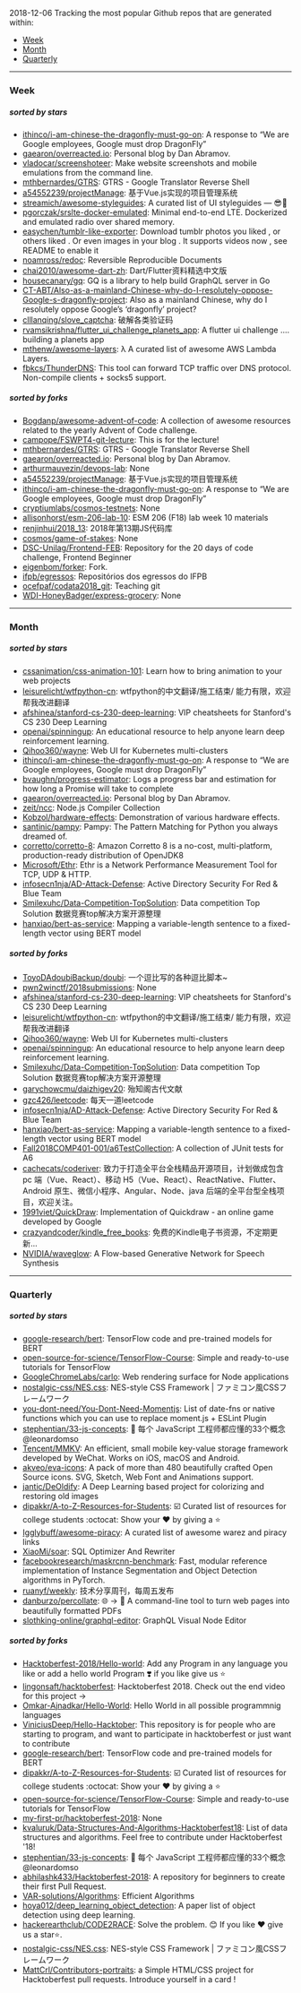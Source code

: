 2018-12-06
Tracking the most popular Github repos that are generated within: 
* [Week](https://github.com/polebug/github_trending_spider/blob/master/2018-12-06.md#week)
* [Month](https://github.com/polebug/github_trending_spider/blob/master/2018-12-06.md#month)
* [Quarterly](https://github.com/polebug/github_trending_spider/blob/master/2018-12-06.md#quarterly)
--- 
### Week 
##### sorted by stars 
* [ithinco/i-am-chinese-the-dragonfly-must-go-on](https://github.com/ithinco/i-am-chinese-the-dragonfly-must-go-on): A response to “We are Google employees, Google must drop DragonFly” 
* [gaearon/overreacted.io](https://github.com/gaearon/overreacted.io): Personal blog by Dan Abramov.
* [vladocar/screenshoteer](https://github.com/vladocar/screenshoteer): Make website screenshots and mobile emulations from the command line.
* [mthbernardes/GTRS](https://github.com/mthbernardes/GTRS): GTRS - Google Translator Reverse Shell
* [a54552239/projectManage](https://github.com/a54552239/projectManage): 基于Vue.js实现的项目管理系统
* [streamich/awesome-styleguides](https://github.com/streamich/awesome-styleguides): A curated list of UI styleguides — 😎💄
* [pgorczak/srslte-docker-emulated](https://github.com/pgorczak/srslte-docker-emulated): Minimal end-to-end LTE. Dockerized and emulated radio over shared memory.
* [easychen/tumblr-like-exporter](https://github.com/easychen/tumblr-like-exporter): Download  tumblr photos you liked , or others liked . Or even images in your blog .  It supports videos now , see README to enable it
* [noamross/redoc](https://github.com/noamross/redoc): Reversible Reproducible Documents
* [chai2010/awesome-dart-zh](https://github.com/chai2010/awesome-dart-zh): Dart/Flutter资料精选中文版
* [housecanary/gq](https://github.com/housecanary/gq): GQ is a library to help build GraphQL server in Go
* [CT-ABT/Also-as-a-mainland-Chinese-why-do-I-resolutely-oppose-Google-s-dragonfly-project](https://github.com/CT-ABT/Also-as-a-mainland-Chinese-why-do-I-resolutely-oppose-Google-s-dragonfly-project): Also as a mainland Chinese, why do I resolutely oppose Google’s ‘dragonfly’ project?
* [clllanqing/slove_captcha](https://github.com/clllanqing/slove_captcha): 破解各类验证码
* [rvamsikrishna/flutter_ui_challenge_planets_app](https://github.com/rvamsikrishna/flutter_ui_challenge_planets_app): A flutter ui challenge .... building a planets app
* [mthenw/awesome-layers](https://github.com/mthenw/awesome-layers): λ A curated list of awesome AWS Lambda Layers.
* [fbkcs/ThunderDNS](https://github.com/fbkcs/ThunderDNS): This tool can forward TCP traffic over DNS protocol. Non-compile clients + socks5 support.
##### sorted by forks 
* [Bogdanp/awesome-advent-of-code](https://github.com/Bogdanp/awesome-advent-of-code): A collection of awesome resources related to the yearly Advent of Code challenge.
* [campope/FSWPT4-git-lecture](https://github.com/campope/FSWPT4-git-lecture): This is for the lecture!
* [mthbernardes/GTRS](https://github.com/mthbernardes/GTRS): GTRS - Google Translator Reverse Shell
* [gaearon/overreacted.io](https://github.com/gaearon/overreacted.io): Personal blog by Dan Abramov.
* [arthurmauvezin/devops-lab](https://github.com/arthurmauvezin/devops-lab): None
* [a54552239/projectManage](https://github.com/a54552239/projectManage): 基于Vue.js实现的项目管理系统
* [ithinco/i-am-chinese-the-dragonfly-must-go-on](https://github.com/ithinco/i-am-chinese-the-dragonfly-must-go-on): A response to “We are Google employees, Google must drop DragonFly” 
* [cryptiumlabs/cosmos-testnets](https://github.com/cryptiumlabs/cosmos-testnets): None
* [allisonhorst/esm-206-lab-10](https://github.com/allisonhorst/esm-206-lab-10): ESM 206 (F18) lab week 10 materials
* [renjinhui/2018_13](https://github.com/renjinhui/2018_13): 2018年第13期JS代码库
* [cosmos/game-of-stakes](https://github.com/cosmos/game-of-stakes): None
* [DSC-Unilag/Frontend-FEB](https://github.com/DSC-Unilag/Frontend-FEB): Repository for the 20 days of code challenge, Frontend Beginner
* [eigenbom/forker](https://github.com/eigenbom/forker): Fork.
* [ifpb/egressos](https://github.com/ifpb/egressos): Repositórios dos egressos do IFPB
* [ocefpaf/codata2018_git](https://github.com/ocefpaf/codata2018_git): Teaching git
* [WDI-HoneyBadger/express-grocery](https://github.com/WDI-HoneyBadger/express-grocery): None
--- 
### Month 
##### sorted by stars 
* [cssanimation/css-animation-101](https://github.com/cssanimation/css-animation-101): Learn how to bring animation to your web projects
* [leisurelicht/wtfpython-cn](https://github.com/leisurelicht/wtfpython-cn): wtfpython的中文翻译/施工结束/ 能力有限，欢迎帮我改进翻译
* [afshinea/stanford-cs-230-deep-learning](https://github.com/afshinea/stanford-cs-230-deep-learning): VIP cheatsheets for Stanford's CS 230 Deep Learning
* [openai/spinningup](https://github.com/openai/spinningup): An educational resource to help anyone learn deep reinforcement learning.
* [Qihoo360/wayne](https://github.com/Qihoo360/wayne): Web UI for Kubernetes multi-clusters
* [ithinco/i-am-chinese-the-dragonfly-must-go-on](https://github.com/ithinco/i-am-chinese-the-dragonfly-must-go-on): A response to “We are Google employees, Google must drop DragonFly” 
* [bvaughn/progress-estimator](https://github.com/bvaughn/progress-estimator): Logs a progress bar and estimation for how long a Promise will take to complete
* [gaearon/overreacted.io](https://github.com/gaearon/overreacted.io): Personal blog by Dan Abramov.
* [zeit/ncc](https://github.com/zeit/ncc): Node.js Compiler Collection
* [Kobzol/hardware-effects](https://github.com/Kobzol/hardware-effects): Demonstration of various hardware effects.
* [santinic/pampy](https://github.com/santinic/pampy): Pampy: The Pattern Matching for Python you always dreamed of.
* [corretto/corretto-8](https://github.com/corretto/corretto-8): Amazon Corretto 8 is a no-cost, multi-platform, production-ready distribution of OpenJDK8
* [Microsoft/Ethr](https://github.com/Microsoft/Ethr): Ethr is a Network Performance Measurement Tool for TCP, UDP & HTTP.
* [infosecn1nja/AD-Attack-Defense](https://github.com/infosecn1nja/AD-Attack-Defense): Active Directory Security For Red & Blue Team
* [Smilexuhc/Data-Competition-TopSolution](https://github.com/Smilexuhc/Data-Competition-TopSolution): Data competition Top Solution 数据竞赛top解决方案开源整理
* [hanxiao/bert-as-service](https://github.com/hanxiao/bert-as-service): Mapping a variable-length sentence to a fixed-length vector using BERT model
##### sorted by forks 
* [ToyoDAdoubiBackup/doubi](https://github.com/ToyoDAdoubiBackup/doubi): 一个逗比写的各种逗比脚本~
* [pwn2winctf/2018submissions](https://github.com/pwn2winctf/2018submissions): None
* [afshinea/stanford-cs-230-deep-learning](https://github.com/afshinea/stanford-cs-230-deep-learning): VIP cheatsheets for Stanford's CS 230 Deep Learning
* [leisurelicht/wtfpython-cn](https://github.com/leisurelicht/wtfpython-cn): wtfpython的中文翻译/施工结束/ 能力有限，欢迎帮我改进翻译
* [Qihoo360/wayne](https://github.com/Qihoo360/wayne): Web UI for Kubernetes multi-clusters
* [openai/spinningup](https://github.com/openai/spinningup): An educational resource to help anyone learn deep reinforcement learning.
* [Smilexuhc/Data-Competition-TopSolution](https://github.com/Smilexuhc/Data-Competition-TopSolution): Data competition Top Solution 数据竞赛top解决方案开源整理
* [garychowcmu/daizhigev20](https://github.com/garychowcmu/daizhigev20): 殆知阁古代文献
* [gzc426/leetcode](https://github.com/gzc426/leetcode): 每天一道leetcode
* [infosecn1nja/AD-Attack-Defense](https://github.com/infosecn1nja/AD-Attack-Defense): Active Directory Security For Red & Blue Team
* [hanxiao/bert-as-service](https://github.com/hanxiao/bert-as-service): Mapping a variable-length sentence to a fixed-length vector using BERT model
* [Fall2018COMP401-001/a6TestCollection](https://github.com/Fall2018COMP401-001/a6TestCollection): A collection of JUnit tests for A6
* [cachecats/coderiver](https://github.com/cachecats/coderiver):  致力于打造全平台全栈精品开源项目，计划做成包含  pc 端（Vue、React）、移动 H5（Vue、React）、ReactNative、Flutter、Android 原生、微信小程序、Angular、Node、java 后端的全平台型全栈项目，欢迎关注。
* [1991viet/QuickDraw](https://github.com/1991viet/QuickDraw): Implementation of Quickdraw - an online game developed by Google
* [crazyandcoder/kindle_free_books](https://github.com/crazyandcoder/kindle_free_books): 免费的Kindle电子书资源，不定期更新...
* [NVIDIA/waveglow](https://github.com/NVIDIA/waveglow): A Flow-based Generative Network for Speech Synthesis
--- 
### Quarterly 
##### sorted by stars 
* [google-research/bert](https://github.com/google-research/bert): TensorFlow code and pre-trained models for BERT
* [open-source-for-science/TensorFlow-Course](https://github.com/open-source-for-science/TensorFlow-Course): Simple and ready-to-use tutorials for TensorFlow 
* [GoogleChromeLabs/carlo](https://github.com/GoogleChromeLabs/carlo): Web rendering surface for Node applications
* [nostalgic-css/NES.css](https://github.com/nostalgic-css/NES.css): NES-style CSS Framework | ファミコン風CSSフレームワーク
* [you-dont-need/You-Dont-Need-Momentjs](https://github.com/you-dont-need/You-Dont-Need-Momentjs): List of date-fns or native functions which you can use to replace moment.js + ESLint Plugin 
* [stephentian/33-js-concepts](https://github.com/stephentian/33-js-concepts): :scroll: 每个 JavaScript 工程师都应懂的33个概念 @leonardomso
* [Tencent/MMKV](https://github.com/Tencent/MMKV): An efficient, small mobile key-value storage framework developed by WeChat. Works on iOS, macOS and Android.
* [akveo/eva-icons](https://github.com/akveo/eva-icons): A pack of more than 480 beautifully crafted Open Source icons. SVG, Sketch, Web Font and Animations support.
* [jantic/DeOldify](https://github.com/jantic/DeOldify): A Deep Learning based project for colorizing and restoring old images
* [dipakkr/A-to-Z-Resources-for-Students](https://github.com/dipakkr/A-to-Z-Resources-for-Students): :ballot_box_with_check: Curated list of resources for college students :octocat: Show your :heart: by giving a :star:
* [Igglybuff/awesome-piracy](https://github.com/Igglybuff/awesome-piracy): A curated list of awesome warez and piracy links
* [XiaoMi/soar](https://github.com/XiaoMi/soar): SQL Optimizer And Rewriter
* [facebookresearch/maskrcnn-benchmark](https://github.com/facebookresearch/maskrcnn-benchmark): Fast, modular reference implementation of Instance Segmentation and Object Detection algorithms in PyTorch.
* [ruanyf/weekly](https://github.com/ruanyf/weekly): 技术分享周刊，每周五发布
* [danburzo/percollate](https://github.com/danburzo/percollate): 🌐 → 📖 A command-line tool to turn web pages into beautifully formatted PDFs
* [slothking-online/graphql-editor](https://github.com/slothking-online/graphql-editor): GraphQL Visual Node Editor
##### sorted by forks 
* [Hacktoberfest-2018/Hello-world](https://github.com/Hacktoberfest-2018/Hello-world): Add any  Program in any language you like or add a hello world Program ❣️ if you like give us :star:
* [lingonsaft/hacktoberfest](https://github.com/lingonsaft/hacktoberfest): Hacktoberfest 2018. Check out the end video for this project ->
* [Omkar-Ajnadkar/Hello-World](https://github.com/Omkar-Ajnadkar/Hello-World): Hello World in all possible programmnig languages
* [ViniciusDeep/Hello-Hacktober](https://github.com/ViniciusDeep/Hello-Hacktober):  This repository is for people who are starting to program, and want to participate in hacktoberfest  or just want to contribute
* [google-research/bert](https://github.com/google-research/bert): TensorFlow code and pre-trained models for BERT
* [dipakkr/A-to-Z-Resources-for-Students](https://github.com/dipakkr/A-to-Z-Resources-for-Students): :ballot_box_with_check: Curated list of resources for college students :octocat: Show your :heart: by giving a :star:
* [open-source-for-science/TensorFlow-Course](https://github.com/open-source-for-science/TensorFlow-Course): Simple and ready-to-use tutorials for TensorFlow 
* [my-first-pr/hacktoberfest-2018](https://github.com/my-first-pr/hacktoberfest-2018): None
* [kvaluruk/Data-Structures-And-Algorithms-Hacktoberfest18](https://github.com/kvaluruk/Data-Structures-And-Algorithms-Hacktoberfest18): List of data structures and algorithms. Feel free to contribute under Hacktoberfest '18!
* [stephentian/33-js-concepts](https://github.com/stephentian/33-js-concepts): :scroll: 每个 JavaScript 工程师都应懂的33个概念 @leonardomso
* [abhilashk433/Hacktoberfest-2018](https://github.com/abhilashk433/Hacktoberfest-2018): A repository for beginners to create their first Pull Request. 
* [VAR-solutions/Algorithms](https://github.com/VAR-solutions/Algorithms): Efficient Algorithms
* [hoya012/deep_learning_object_detection](https://github.com/hoya012/deep_learning_object_detection): A paper list of object detection using deep learning.
* [hackerearthclub/CODE2RACE](https://github.com/hackerearthclub/CODE2RACE):  Solve the problem. 😊 If you like ❤ give us a star⭐.
* [nostalgic-css/NES.css](https://github.com/nostalgic-css/NES.css): NES-style CSS Framework | ファミコン風CSSフレームワーク
* [MattCrl/Contributors-portraits](https://github.com/MattCrl/Contributors-portraits): a Simple HTML/CSS project for Hacktoberfest pull requests. Introduce yourself in a card !
